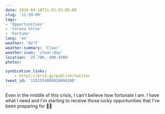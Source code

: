 ```yaml
---
date: 2020-04-18T11:55:53-05:00
slug: '11-39-09'
tags:
- 'Opportunities'
- 'Corona Virus'
- 'Fortune'
lang: 'en'
weather: '82°F'
weather-summary: 'Clear'
weather-icon: 'clear-day'
location: '25.786,-100.4399'
photos:

syndication_links:
    - https://brid.gy/publish/twitter
tweet_id: '1251554889928499200'
---
```

Even in the middle of this crisis, I can't believe how fortunate I am. I have what I need and I'm starting to receive those lucky opportunities that I've been preparing for 🙌🏼

  